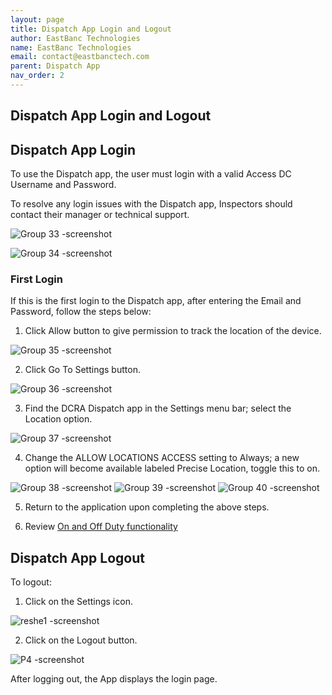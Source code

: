 ```yaml
---
layout: page
title: Dispatch App Login and Logout
author: EastBanc Technologies
name: EastBanc Technologies
email: contact@eastbanctech.com
parent: Dispatch App
nav_order: 2
---
```


<section id="dispatch-app-login-and-logout" markdown="1">

# Dispatch App Login and Logout

<section id="dispatch-app-login" markdown="1">

## Dispatch App Login
To use the Dispatch app, the user must login with a valid Access DC Username and Password. 

To resolve any login issues with the Dispatch app, Inspectors should contact their manager or technical support. 

![Group 33 -screenshot](../images/dispatch-app/da-login/dispatch-app-login1.png)

![Group 34 -screenshot](../images/dispatch-app/da-login/dispatch-app-login2.png)

<section id="first-login" markdown="1">

### First Login
If this is the first login to the Dispatch app, after entering the Email and Password, follow the steps below:

1. Click Allow button to give permission to track the location of the device.

![Group 35 -screenshot](../images/dispatch-app/da-login/first-login1.png)

2. Click Go To Settings button.

![Group 36 -screenshot](../images/dispatch-app/da-login/first-login2.png)

3. Find the DCRA Dispatch app in the Settings menu bar; select the Location option.

![Group 37 -screenshot](../images/dispatch-app/da-login/ipad-settings1.png)

4. Change the ALLOW LOCATIONS ACCESS setting to Always; a new option will become available labeled Precise Location, toggle this to on.

![Group 38 -screenshot](../images/dispatch-app/da-login/ipad-settings2.png)
![Group 39 -screenshot](../images/dispatch-app/da-login/ipad-settings3.png)
![Group 40 -screenshot](../images/dispatch-app/da-login/ipad-settings4.png)

5. Return to the application upon completing the above steps.

6. Review [On and Off Duty functionality](https://dcra-dispatch-docs.terraiq.io/docs/da-on-off-duty.html)

</section>

</section>

<section id="dispatch-app-logout" markdown="1">

## Dispatch App Logout

To logout:

1. Click on the Settings icon.

![reshe1 -screenshot](../images/dispatch-app/da-login/dispatch-app-logout1.png)

2. Click on the Logout button.

![P4 -screenshot](../images/dispatch-app/da-login/dispatch-app-logout2.png)

After logging out, the App displays the login page.

</section>
</section>
